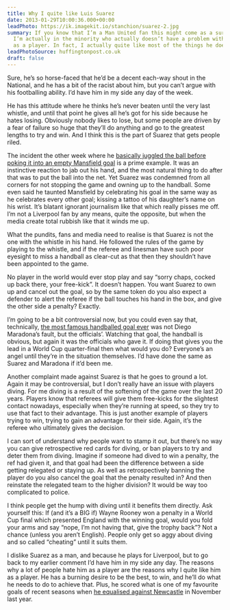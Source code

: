 ```yaml
---
title: Why I quite like Luis Suarez
date: 2013-01-29T10:00:36.000+00:00
leadPhoto: https://ik.imagekit.io/stanchion/suarez-2.jpg
summary: If you know that I’m a Man United fan this might come as a surprise, but
  I’m actually in the minority who actually doesn’t have a problem with Luis Suarez,
  as a player. In fact, I actually quite like most of the things he does on the pitch.
leadPhotoSource: huffingtonpost.co.uk
draft: false
---
```

Sure, he’s so horse-faced that he’d be a decent each-way shout in the National, and he has a bit of the racist about him, but you can’t argue with his footballing ability. I’d have him in my side any day of the week.

He has this attitude where he thinks he’s never beaten until the very last whistle, and until that point he gives all he’s got for his side because he hates losing. Obviously nobody likes to lose, but some people are driven by a fear of failure so huge that they’ll do anything and go to the greatest lengths to try and win. And I think this is the part of Suarez that gets people riled.

The incident the other week where he [basically juggled the ball before poking it into an empty Mansfield goal](https://www.youtube.com/watch?v=hjxGRGqBDBk) is a prime example. It was an instinctive reaction to jab out his hand, and the most natural thing to do after that was to put the ball into the net. Yet Suarez was condemned from all corners for not stopping the game and owning up to the handball. Some even said he taunted Mansfield by celebrating his goal in the same way as he celebrates every other goal; kissing a tattoo of his daughter’s name on his wrist. It’s blatant ignorant journalism like that which really pisses me off. I’m not a Liverpool fan by any means, quite the opposite, but when the media create total rubbish like that it winds me up.

What the pundits, fans and media need to realise is that Suarez is not the one with the whistle in his hand. He followed the rules of the game by playing to the whistle, and if the referee and linesman have such poor eyesight to miss a handball as clear-cut as that then they shouldn’t have been appointed to the game.

No player in the world would ever stop play and say “sorry chaps, cocked up back there, your free-kick”. It doesn’t happen. You want Suarez to own up and cancel out the goal, so by the same token do you also expect a defender to alert the referee if the ball touches his hand in the box, and give the other side a penalty? Exactly.

I’m going to be a bit controversial now, but you could even say that, technically, [the most famous handballed goal ever](http://youtu.be/-eZhBCqh8l8) was not Diego Maradona’s fault, but the officials’. Watching that goal, the handball is obvious, but again it was the officials who gave it. If doing that gives you the lead in a World Cup quarter-final then what would you do? Everyone’s an angel until they’re in the situation themselves. I’d have done the same as Suarez and Maradona if it’d been me.

Another complaint made against Suarez is that he goes to ground a lot. Again it may be controversial, but I don’t really have an issue with players diving. For me diving is a result of the softening of the game over the last 20 years. Players know that referees will give them free-kicks for the slightest contact nowadays, especially when they’re running at speed, so they try to use that fact to their advantage. This is just another example of players trying to win, trying to gain an advantage for their side. Again, it’s the referee who ultimately gives the decision.

I can sort of understand why people want to stamp it out, but there’s no way you can give retrospective red cards for diving, or ban players to try and deter them from diving. Imagine if someone had dived to win a penalty, the ref had given it, and that goal had been the difference between a side getting relegated or staying up. As well as retrospectively banning the player do you also cancel the goal that the penalty resulted in? And then reinstate the relegated team to the higher division? It would be way too complicated to police.

I think people get the hump with diving until it benefits them directly. Ask yourself this: If (and it’s a BIG if) Wayne Rooney won a penalty in a World Cup final which presented England with the winning goal, would you fold your arms and say “nope, I’m not having that, give the trophy back”? Not a chance (unless you aren’t English). People only get so aggy about diving and so called “cheating” until it suits them.

I dislike Suarez as a man, and because he plays for Liverpool, but to go back to my earlier comment I’d have him in my side any day. The reasons why a lot of people hate him as a player are the reasons why I quite like him as a player. He has a burning desire to be the best, to win, and he’ll do what he needs to do to achieve that. Plus, he scored what is one of my favourite goals of recent seasons when [he equalised against Newcastle](http://youtu.be/cje6WSqPVAI) in November last year.
